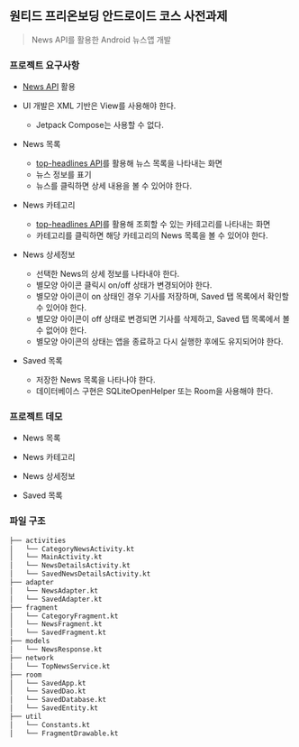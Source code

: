 ## 원티드 프리온보딩 안드로이드 코스 사전과제
> News API를 활용한 Android 뉴스앱 개발

### 프로젝트 요구사항

* [News API](https://newsapi.org/) 활용
* UI 개발은 XML 기반은 View를 사용해야 한다.
    * Jetpack Compose는 사용할 수 없다.


* News 목록
    * [top-headlines API](https://newsapi.org/docs/endpoints/top-headlines)를 활용해 뉴스 목록을 나타내는 화면
    * 뉴스 정보를 표기
    * 뉴스를 클릭하면 상세 내용을 볼 수 있어야 한다.

* News 카테고리
    * [top-headlines API](https://newsapi.org/docs/endpoints/top-headlines)를 활용해 조회할 수 있는 카테고리를 나타내는 화면
    * 카테고리를 클릭하면 해당 카테고리의 News 목록을 볼 수 있어야 한다.

* News 상세정보
    * 선택한 News의 상세 정보를 나타내야 한다.
    * 별모양 아이콘 클릭시 on/off 상태가 변경되어야 한다.
    * 별모양 아이콘이 on 상태인 경우 기사를 저장하며, Saved 탭 목록에서 확인할 수 있어야 한다.
    * 별모양 아이콘이 off 상태로 변경되면 기사를 삭제하고, Saved 탭 목록에서 볼 수 없어야 한다.
    * 별모양 아이콘의 상태는 앱을 종료하고 다시 실행한 후에도 유지되어야 한다.

* Saved 목록
    * 저장한 News 목록을 나타나야 한다.
    * 데이터베이스 구현은 SQLiteOpenHelper 또는 Room을 사용해야 한다.

### 프로젝트 데모
* News 목록

* News 카테고리

* News 상세정보

* Saved 목록

### 파일 구조
```bash
├── activities
│   └── CategoryNewsActivity.kt
│   └── MainActivity.kt
│   └── NewsDetailsActivity.kt
│   └── SavedNewsDetailsActivity.kt
├── adapter
│   └── NewsAdapter.kt
│   └── SavedAdapter.kt
├── fragment
│   └── CategoryFragment.kt
│   └── NewsFragment.kt
│   └── SavedFragment.kt
├── models
│   └── NewsResponse.kt
├── network
│   └── TopNewsService.kt
├── room
│   └── SavedApp.kt
│   └── SavedDao.kt
│   └── SavedDatabase.kt
│   └── SavedEntity.kt
├── util
│   └── Constants.kt
│   └── FragmentDrawable.kt
```